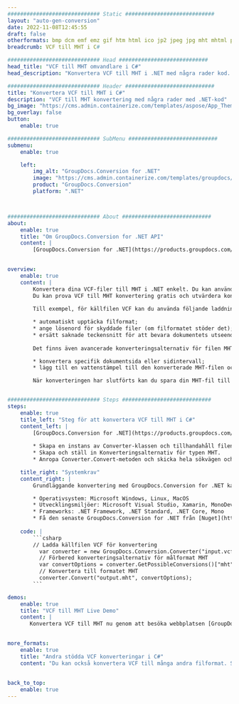 ```yaml
---
############################# Static ############################
layout: "auto-gen-conversion"
date: 2022-11-08T12:45:55
draft: false
otherformats: bmp dcm emf emz gif htm html ico jp2 jpeg jpg mht mhtml png psb psd svg svgz tga tif tiff webp wmf wmz
breadcrumb: VCF till MHT i C#

############################# Head ############################
head_title: "VCF till MHT omvandlare i C#"
head_description: "Konvertera VCF till MHT i .NET med några rader kod. Använd GroupDocs Document Conversion API för att konvertera över 160 filformat."

############################# Header ############################
title: "Konvertera VCF till MHT i C#"
description: "VCF till MHT konvertering med några rader med .NET-kod"
bg_image: "https://cms.admin.containerize.com/templates/aspose/App_Themes/V3/images/bg/header1.png"
bg_overlay: false
button:
    enable: true

############################# SubMenu ############################
submenu:
    enable: true

    left:
        img_alt: "GroupDocs.Conversion for .NET"
        image: "https://cms.admin.containerize.com/templates/groupdocs/images/product-logos/90x90-noborder/groupdocs-conversion-net.png"
        product: "GroupDocs.Conversion"
        platform: ".NET"



############################# About ############################
about:
    enable: true
    title: "Om GroupDocs.Conversion for .NET API"
    content: |
        [GroupDocs.Conversion for .NET](https://products.groupdocs.com/conversion/net/) kan användas för att konvertera Microsoft Word, Excel, PowerPoint, PDF, Visio och andra format. GroupDocs.Conversion är ett fristående API som är lämpligt för back-end och interna system där hög prestanda krävs. Det beror inte på någon programvara som Microsoft eller Open Office.
    

overview:
    enable: true
    content: |
        Konvertera dina VCF-filer till MHT i .NET enkelt. Du kan använda bara ett par C# kodrader i valfri plattform som du vill, som - Windows, Linux, macOS.
        Du kan prova VCF till MHT konvertering gratis och utvärdera konverteringsresultatens kvalitet. Tillsammans med enkla filkonverteringsscenarier kan du prova mer avancerade alternativ för att ladda källfilen VCF och för att spara resultatet MHT. 
        
        Till exempel, för källfilen VCF kan du använda följande laddningsalternativ:

        * automatiskt upptäcka filformat;
        * ange lösenord för skyddade filer (om filformatet stöder det);
        * ersätt saknade teckensnitt för att bevara dokumentets utseende.
        
        Det finns även avancerade konverteringsalternativ för filen MHT:

        * konvertera specifik dokumentsida eller sidintervall;
        * lägg till en vattenstämpel till den konverterade MHT-filen och många fler.

        När konverteringen har slutförts kan du spara din MHT-fil till den lokala filsökvägen eller någon tredje parts lagring som FTP, Amazon S3, Google Drive, Dropbox etc. Observera - för att konvertera VCF till {{ TO}} det finns inget behov av någon ytterligare programvara installerad - som MS Office, Open Office, Adobe Acrobat Reader etc.


############################# Steps ############################
steps:
    enable: true
    title_left: "Steg för att konvertera VCF till MHT i C#"
    content_left: |
        [GroupDocs.Conversion for .NET](https://products.groupdocs.com/conversion/net/) gör det enkelt för utvecklare att konvertera en VCF-fil till MHT med några rader kod.
        
        * Skapa en instans av Converter-klassen och tillhandahåll filen VCF med den fullständiga sökvägen
        * Skapa och ställ in Konverteringsalternativ för typen MHT.
        * Anropa Converter.Convert-metoden och skicka hela sökvägen och formatet (MHT) som en parameter

    title_right: "Systemkrav"
    content_right: |
        Grundläggande konvertering med GroupDocs.Conversion for .NET kan göras med bara några enkla steg. Våra API:er stöds på alla större plattformar och operativsystem. Innan du kör koden nedan, se till att du har följande förutsättningar installerade på ditt system.

        * Operativsystem: Microsoft Windows, Linux, MacOS
        * Utvecklingsmiljöer: Microsoft Visual Studio, Xamarin, MonoDevelop
        * Frameworks: .NET Framework, .NET Standard, .NET Core, Mono
        * Få den senaste GroupDocs.Conversion for .NET från [Nuget](https://www.nuget.org/packages/groupdocs.conversion)
         
    code: |
        ```csharp    
        // Ladda källfilen VCF för konvertering
          var converter = new GroupDocs.Conversion.Converter("input.vcf");
          // Förbered konverteringsalternativ för målformat MHT
          var convertOptions = converter.GetPossibleConversions()["mht"].ConvertOptions;
          // Konvertera till formatet MHT
          converter.Convert("output.mht", convertOptions);
        ```

demos:
    enable: true
    title: "VCF till MHT Live Demo"
    content: |
       Konvertera VCF till MHT nu genom att besöka webbplatsen [GroupDocs.Conversion App](https://products.groupdocs.app/conversion/family). Onlinedemo har följande fördelar
          

more_formats:
    enable: true
    title: "Andra stödda VCF konverteringar i C#"
    content: "Du kan också konvertera VCF till många andra filformat. Se listan nedan."
       
       
back_to_top:
    enable: true
---
```

